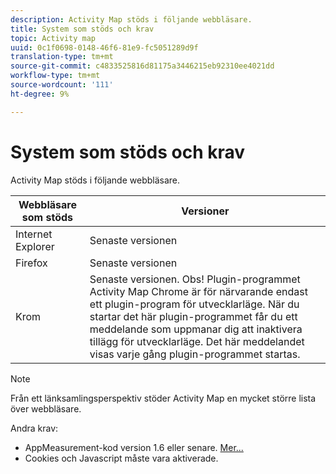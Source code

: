 ```yaml
---
description: Activity Map stöds i följande webbläsare.
title: System som stöds och krav
topic: Activity map
uuid: 0c1f0698-0148-46f6-81e9-fc5051289d9f
translation-type: tm+mt
source-git-commit: c4833525816d81175a3446215eb92310ee4021dd
workflow-type: tm+mt
source-wordcount: '111'
ht-degree: 9%

---
```



# System som stöds och krav

Activity Map stöds i följande webbläsare.

| Webbläsare som stöds | Versioner |
|--- |--- |
| Internet Explorer | Senaste versionen |
| Firefox | Senaste versionen |
| Krom | Senaste versionen. Obs!  Plugin-programmet Activity Map Chrome är för närvarande endast ett plugin-program för utvecklarläge. När du startar det här plugin-programmet får du ett meddelande som uppmanar dig att inaktivera tillägg för utvecklarläge. Det här meddelandet visas varje gång plugin-programmet startas. |

>[!NOTE]
>
>Från ett länksamlingsperspektiv stöder Activity Map en mycket större lista över webbläsare.

Andra krav:

* AppMeasurement-kod version 1.6 eller senare. [Mer...](/help/analyze/activity-map/activitymap-getting-started/activitymap-getting-started-admins/activitymap-enable.md)
* Cookies och Javascript måste vara aktiverade.

